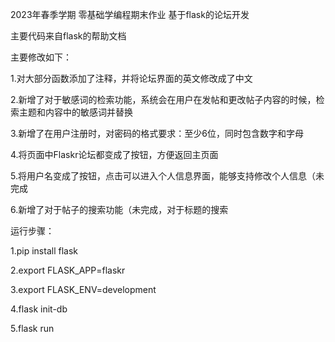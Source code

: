 2023年春季学期 零基础学编程期末作业 基于flask的论坛开发

主要代码来自flask的帮助文档

主要修改如下：

1.对大部分函数添加了注释，并将论坛界面的英文修改成了中文

2.新增了对于敏感词的检索功能，系统会在用户在发帖和更改帖子内容的时候，检索主题和内容中的敏感词并替换

3.新增了在用户注册时，对密码的格式要求：至少6位，同时包含数字和字母

4.将页面中Flaskr论坛都变成了按钮，方便返回主页面

5.将用户名变成了按钮，点击可以进入个人信息界面，能够支持修改个人信息（未完成

6.新增了对于帖子的搜索功能（未完成，对于标题的搜索


运行步骤：

1.pip install flask

2.export FLASK_APP=flaskr

3.export FLASK_ENV=development

4.flask init-db

5.flask run